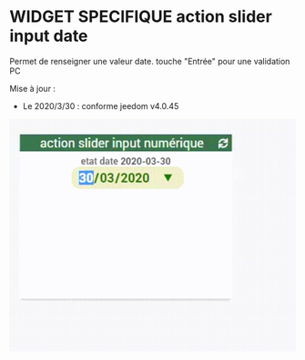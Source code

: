 # WIDGET SPECIFIQUE action slider input date

Permet de renseigner une valeur date.
touche "Entrée" pour une validation PC

Mise à jour :
- Le 2020/3/30 :  conforme jeedom v4.0.45

<img src="doc/action_input_date.gif"/>


